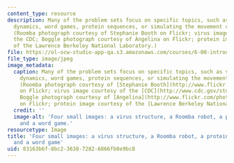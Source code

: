 ```yaml
---
content_type: resource
description: Many of the problem sets focus on specific topics, such as virus population
  dynamics, word games, protein sequences, or simulating the movement of a Roomba.
  (Roomba photograph courtesy of Stephanie Booth on Flickr; virus image courtesy of
  the CDC; Boggle photograph courtesy of Angelina on Flickr; protein image courtesy
  of the Lawrence Berkeley National Laboratory.)
file: https://ol-ocw-studio-app-qa.s3.amazonaws.com/courses/6-00-introduction-to-computer-science-and-programming-fall-2008/83163b6f8bc2363872826866fb0e9bc8_6-00f08.jpg
file_type: image/jpeg
image_metadata:
  caption: Many of the problem sets focus on specific topics, such as virus population
    dynamics, word games, protein sequences, or simulating the movement of a [Roomba](http://en.wikipedia.org/wiki/Roomba).
    (Roomba photograph courtesy of [Stephanie Booth](http://www.flickr.com/photos/bunny/802123646/)
    on Flickr; virus image courtesy of the [CDC](http://www.cdc.gov/std/hpv/stdfact-hpv-vaccine-hcp.htm);
    Boggle photograph courtesy of [Angelina](http://www.flickr.com/photos/angelinawb/258801158/)
    on Flickr; protein image courtesy of the [Lawrence Berkeley National Laboratory](https://www.lbl.gov/).)
  credit: ''
  image-alt: 'Four small images: a virus structure, a Roomba robot, a protein structure,
    and a word game.'
resourcetype: Image
title: 'Four small images: a virus structure, a Roomba robot, a protein structure,
  and a word game'
uid: 83163b6f-8bc2-3638-7282-6866fb0e9bc8
---
```

